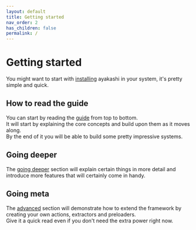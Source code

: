 ```yaml
---
layout: default
title: Getting started
nav_order: 2
has_children: false
permalink: /
---
```


# Getting started

You might want to start with [installing](/docs/installation) ayakashi in your system,
it's pretty simple and quick.

## How to read the guide

You can start by reading the [guide](/docs/guide) from top to bottom.  
It will start by explaining the core concepts and build upon them
as it moves along.  
By the end of it you will be able to build some pretty impressive systems.

## Going deeper

The [going deeper](/docs/going-deeper) section will explain certain things in
more detail and introduce more features that will certainly come in handy.

## Going meta

The [advanced](/docs/advanced) section will demonstrate how to extend
the framework by creating your own actions, extractors and preloaders.  
Give it a quick read even if you don't need the extra power right now.
